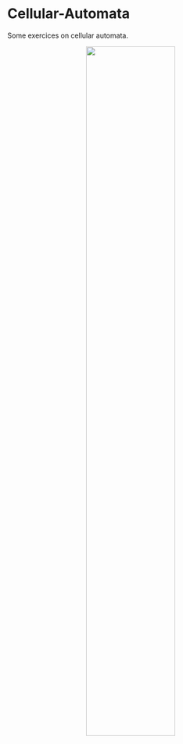 # Cellular-Automata
Some exercices on cellular automata.

<p align="center">
  <img src="./Notebooks/output-75/evolution.gif" width = "60%">
</p>
